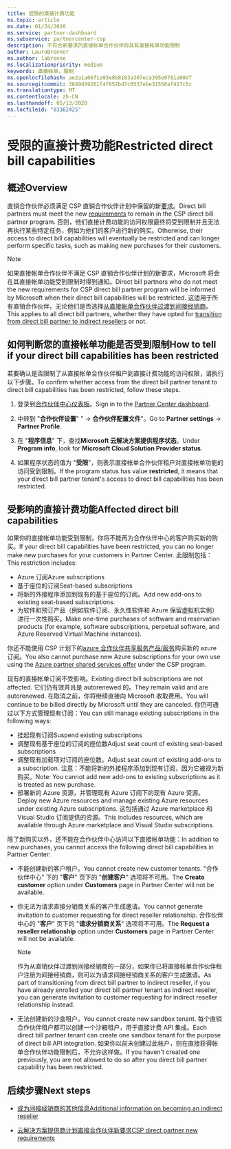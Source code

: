 ```yaml
---
title: 受限的直接计费功能
ms.topic: article
ms.date: 01/24/2020
ms.service: partner-dashboard
ms.subservice: partnercenter-csp
description: 不符合新要求的直接帐单合作伙伴将具有直接帐单功能限制
author: LauraBrenner
ms.author: labrenne
ms.localizationpriority: medium
keywords: 直接帐单，限制
ms.openlocfilehash: ae2a1a66f1a93e8b8183a307eca395e9781a00df
ms.sourcegitcommit: 3849d49261f4f652bd7c0537ebe31558af427c5c
ms.translationtype: MT
ms.contentlocale: zh-CN
ms.lasthandoff: 05/13/2020
ms.locfileid: "83362425"
---
```

# <a name="restricted-direct-bill-capabilities"></a><span data-ttu-id="fd161-104">受限的直接计费功能</span><span class="sxs-lookup"><span data-stu-id="fd161-104">Restricted direct bill capabilities</span></span>  

## <a name="overview"></a><span data-ttu-id="fd161-105">概述</span><span class="sxs-lookup"><span data-stu-id="fd161-105">Overview</span></span>

<span data-ttu-id="fd161-106">直销合作伙伴必须满足 CSP 直销合作伙伴计划中保留的新[要求](direct-partner-new-requirements.md)。</span><span class="sxs-lookup"><span data-stu-id="fd161-106">Direct bill partners must meet the new [requirements](direct-partner-new-requirements.md) to remain in the CSP direct bill partner program.</span></span> <span data-ttu-id="fd161-107">否则，他们直接计费功能的访问权限最终将受到限制并且无法再执行某些特定任务，例如为他们的客户进行新的购买。</span><span class="sxs-lookup"><span data-stu-id="fd161-107">Otherwise, their access to direct bill capabilities will eventually be restricted and can longer perform specific tasks, such as making new purchases for their customers.</span></span>

> [!Note]
> <span data-ttu-id="fd161-108">如果直接帐单合作伙伴不满足 CSP 直销合作伙伴计划的新要求，Microsoft 将会在其直接帐单功能受到限制时得到通知。</span><span class="sxs-lookup"><span data-stu-id="fd161-108">Direct bill partners who do not meet the new requirements for CSP direct bill partner program will be informed by Microsoft when their direct bill capabilities will be restricted.</span></span> <span data-ttu-id="fd161-109">这适用于所有直销合作伙伴，无论他们是否选择[从直接帐单合作伙伴过渡到间接经销商](transition-direct-to-indirect.md)。</span><span class="sxs-lookup"><span data-stu-id="fd161-109">This applies to all direct bill partners, whether they have opted for [transition from direct bill partner to indirect resellers](transition-direct-to-indirect.md) or not.</span></span>  

## <a name="how-to-tell-if-your-direct-bill-capabilities-has-been-restricted"></a><span data-ttu-id="fd161-110">如何判断您的直接帐单功能是否受到限制</span><span class="sxs-lookup"><span data-stu-id="fd161-110">How to tell if your direct bill capabilities has been restricted</span></span>

<span data-ttu-id="fd161-111">若要确认是否限制了从直接帐单合作伙伴租户到直接计费功能的访问权限，请执行以下步骤。</span><span class="sxs-lookup"><span data-stu-id="fd161-111">To confirm whether access from the direct bill partner tenant to direct bill capabilities has been restricted, follow these steps.</span></span>

1. <span data-ttu-id="fd161-112">登录到[合作伙伴中心仪表板](https://partner.microsoft.com/dashboard)。</span><span class="sxs-lookup"><span data-stu-id="fd161-112">Sign in to the [Partner Center dashboard](https://partner.microsoft.com/dashboard).</span></span>

2. <span data-ttu-id="fd161-113">中转到 "**合作伙伴设置**" "  ->  **合作伙伴配置文件**"。</span><span class="sxs-lookup"><span data-stu-id="fd161-113">Go to **Partner settings** -> **Partner Profile**.</span></span>

3. <span data-ttu-id="fd161-114">在 "**程序信息**" 下，查找**Microsoft 云解决方案提供程序状态**。</span><span class="sxs-lookup"><span data-stu-id="fd161-114">Under **Program info**, look for **Microsoft Cloud Solution Provider status**.</span></span>

4. <span data-ttu-id="fd161-115">如果程序状态的值为 "**受限**"，则表示直接帐单合作伙伴租户对直接帐单功能的访问受到限制。</span><span class="sxs-lookup"><span data-stu-id="fd161-115">If the program status has value **restricted**, it means that your direct bill partner tenant's access to direct bill capabilities has been restricted.</span></span>

## <a name="affected-direct-bill-capabilities"></a><span data-ttu-id="fd161-116">受影响的直接计费功能</span><span class="sxs-lookup"><span data-stu-id="fd161-116">Affected direct bill capabilities</span></span>

<span data-ttu-id="fd161-117">如果你的直接帐单功能受到限制，你将不能再为合作伙伴中心的客户购买新的购买。</span><span class="sxs-lookup"><span data-stu-id="fd161-117">If your direct bill capabilities have been restricted, you can no longer make new purchases for your customers in Partner Center.</span></span> <span data-ttu-id="fd161-118">此限制包括：</span><span class="sxs-lookup"><span data-stu-id="fd161-118">This restriction includes:</span></span>

- <span data-ttu-id="fd161-119">Azure 订阅</span><span class="sxs-lookup"><span data-stu-id="fd161-119">Azure subscriptions</span></span>
- <span data-ttu-id="fd161-120">基于座位的订阅</span><span class="sxs-lookup"><span data-stu-id="fd161-120">Seat-based subscriptions</span></span>
- <span data-ttu-id="fd161-121">将新的外接程序添加到现有的基于座位的订阅。</span><span class="sxs-lookup"><span data-stu-id="fd161-121">Add new add-ons to existing seat-based subscriptions.</span></span>
- <span data-ttu-id="fd161-122">为软件和预订产品（例如软件订阅、永久性软件和 Azure 保留虚拟机实例）进行一次性购买。</span><span class="sxs-lookup"><span data-stu-id="fd161-122">Make one-time purchases of software and reservation products (for example, software subscriptions, perpetual software, and Azure Reserved Virtual Machine instances).</span></span>

<span data-ttu-id="fd161-123">你还不能使用 CSP 计划下的[azure 合作伙伴共享服务产品/服务](shared-services.md)购买新的 azure 订阅。</span><span class="sxs-lookup"><span data-stu-id="fd161-123">You also cannot purchase new Azure subscriptions for your own use using the [Azure partner shared services offer](shared-services.md) under the CSP program.</span></span>

<span data-ttu-id="fd161-124">现有的直接帐单订阅不受影响。</span><span class="sxs-lookup"><span data-stu-id="fd161-124">Existing direct bill subscriptions are not affected.</span></span> <span data-ttu-id="fd161-125">它们仍有效并且是 autorenewed 的。</span><span class="sxs-lookup"><span data-stu-id="fd161-125">They remain valid and are autorenewed.</span></span> <span data-ttu-id="fd161-126">在取消之前，你将继续直接向 Microsoft 收取费用。</span><span class="sxs-lookup"><span data-stu-id="fd161-126">You will continue to be billed directly by Microsoft until they are canceled.</span></span> <span data-ttu-id="fd161-127">你仍可通过以下方式管理现有订阅：</span><span class="sxs-lookup"><span data-stu-id="fd161-127">You can still manage existing subscriptions in the following ways:</span></span>

- <span data-ttu-id="fd161-128">挂起现有订阅</span><span class="sxs-lookup"><span data-stu-id="fd161-128">Suspend existing subscriptions</span></span>
- <span data-ttu-id="fd161-129">调整现有基于座位的订阅的座位数</span><span class="sxs-lookup"><span data-stu-id="fd161-129">Adjust seat count of existing seat-based subscriptions</span></span>
- <span data-ttu-id="fd161-130">调整现有加载项对订阅的座位数。</span><span class="sxs-lookup"><span data-stu-id="fd161-130">Adjust seat count of existing add-ons to a subscription.</span></span> <span data-ttu-id="fd161-131">注意：不能将新的外接程序添加到现有订阅，因为它被视为新购买。</span><span class="sxs-lookup"><span data-stu-id="fd161-131">Note: You cannot add new add-ons to existing subscriptions as it is treated as new purchase.</span></span>
- <span data-ttu-id="fd161-132">部署新的 Azure 资源，并管理现有 Azure 订阅下的现有 Azure 资源。</span><span class="sxs-lookup"><span data-stu-id="fd161-132">Deploy new Azure resources and manage existing Azure resources under existing Azure subscriptions.</span></span> <span data-ttu-id="fd161-133">这包括通过 Azure marketplace 和 Visual Studio 订阅提供的资源。</span><span class="sxs-lookup"><span data-stu-id="fd161-133">This includes resources, which are available through Azure marketplace and Visual Studio subscriptions.</span></span>

<span data-ttu-id="fd161-134">除了新购买以外，还不能在合作伙伴中心访问以下直接帐单功能：</span><span class="sxs-lookup"><span data-stu-id="fd161-134">In addition to new purchases, you cannot access the following direct bill capabilities in Partner Center:</span></span>

- <span data-ttu-id="fd161-135">不能创建新的客户租户。</span><span class="sxs-lookup"><span data-stu-id="fd161-135">You cannot create new customer tenants.</span></span> <span data-ttu-id="fd161-136">"合作伙伴中心" 下的 "**客户**" 页下的 "**创建客户**" 选项将不可用。</span><span class="sxs-lookup"><span data-stu-id="fd161-136">The **Create customer** option under **Customers** page in Partner Center will not be available.</span></span>
- <span data-ttu-id="fd161-137">你无法为请求直接分销商关系的客户生成邀请。</span><span class="sxs-lookup"><span data-stu-id="fd161-137">You cannot generate invitation to customer requesting for direct reseller relationship.</span></span> <span data-ttu-id="fd161-138">合作伙伴中心的 "**客户**" 页下的 "**请求分销商关系**" 选项将不可用。</span><span class="sxs-lookup"><span data-stu-id="fd161-138">The **Request a reseller relationship** option under **Customers** page in Partner Center will not be available.</span></span>

    >[!Note]
    ><span data-ttu-id="fd161-139">作为从直销伙伴过渡到间接经销商的一部分，如果你已将直接帐单合作伙伴租户注册为间接经销商，则可以为请求间接经销商关系的客户生成邀请。</span><span class="sxs-lookup"><span data-stu-id="fd161-139">As part of transitioning from direct bill partner to indirect reseller, if you have already enrolled your direct bill partner tenant as indirect reseller, you can generate invitation to customer requesting for indirect reseller relationship instead.</span></span>

- <span data-ttu-id="fd161-140">无法创建新的沙盒租户。</span><span class="sxs-lookup"><span data-stu-id="fd161-140">You cannot create new sandbox tenant.</span></span> <span data-ttu-id="fd161-141">每个直销合作伙伴租户都可以创建一个沙箱租户，用于直接计费 API 集成。</span><span class="sxs-lookup"><span data-stu-id="fd161-141">Each direct bill partner tenant can create one sandbox tenant for the purpose of direct bill API integration.</span></span> <span data-ttu-id="fd161-142">如果你以前未创建过此帐户，则在直接获得帐单合作伙伴功能限制后，不允许这样做。</span><span class="sxs-lookup"><span data-stu-id="fd161-142">If you haven't created one previously, you are not allowed to do so after you direct bill partner capability has been restricted.</span></span>  

## <a name="next-steps"></a><span data-ttu-id="fd161-143">后续步骤</span><span class="sxs-lookup"><span data-stu-id="fd161-143">Next steps</span></span>

- [<span data-ttu-id="fd161-144">成为间接经销商的其他信息</span><span class="sxs-lookup"><span data-stu-id="fd161-144">Additional information on becoming an indirect reseller</span></span>](https://assetsprod.microsoft.com/csp-directbill-to-indirect-transition.pdf)

- [<span data-ttu-id="fd161-145">云解决方案提供商计划直接合作伙伴新要求</span><span class="sxs-lookup"><span data-stu-id="fd161-145">CSP direct partner new requirements</span></span>](direct-partner-new-requirements.md)